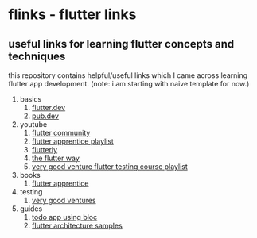 # flinks - flutter links
## useful links for learning flutter concepts and techniques
this repository contains helpful/useful links which I came across learning flutter app development.
(note: i am starting with naive template for now.)

1. basics
    1. [flutter.dev](https://flutter.dev/)
    2. [pub.dev](https://pub.dev/)
2. youtube
    1. [flutter community](https://www.youtube.com/channel/UCNUzIz3TsiHSbgn_66kLIww)
    2. [flutter apprentice playlist](https://www.youtube.com/playlist?list=PL4dBIh1xps-HAaadBRWQobCO_IJ4gMOG2)
    3. [flutterly](https://www.youtube.com/c/Flutterly)
    4. [the flutter way](https://www.youtube.com/c/TheFlutterWay)
    5. [very good venture flutter testing course playlist](https://www.youtube.com/playlist?list=PLprI2satkVdFwpxo_bjFkCxXz5RluG8FY)
3. books
    1. [flutter apprentice](https://www.raywenderlich.com/books/flutter-apprentice)
4. testing
    1. [very good ventures](https://verygood.ventures/blog/testing-fundamentals-of-flutter-course)
5. guides
    1. [todo app using bloc](https://bloclibrary.dev/#/fluttertodostutorial)
    2. [flutter architecture samples](https://github.com/brianegan/flutter_architecture_samples)

